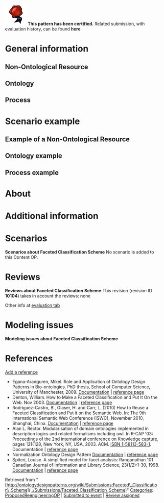 [![](../images/thumb/b/b5/Certified.png/70px-Certified.png)](../Image/Certified.png "Certified.png") __This pattern has been certified.__
Related submission, with evaluation history, can be found __here__





#  General information


  




##  Non-Ontological Resource


  




##  Ontology


  




##  Process


  




#  Scenario example


  




##  Example of a Non-Ontological Resource


  




##  Ontology example


  




##  Process example


  




#  About


#  Additional information


#  Scenarios



__Scenarios about Faceted Classification Scheme__
No scenario is added to this Content OP.




#  Reviews



__Reviews about Faceted Classification Scheme__
This revision (revision ID __10104__) takes in account the reviews: none


Other info at [evaluation tab](http://ontologydesignpatterns.org/wiki/index.php?title=Submissions:Faceted_Classification_Scheme&action=evaluation "http://ontologydesignpatterns.org/wiki/index.php?title=Submissions:Faceted_Classification_Scheme&action=evaluation")




  




#  Modeling issues



__Modeling issues about Faceted Classification Scheme__

  




#  References


[Add a reference](index.php@title=Odp%253AAdd_reference&subject=Submissions%253AFaceted+Classification+Scheme.html "http://ontologydesignpatterns.org/wiki/index.php?title=Odp:Add_reference&subject=Submissions%3AFaceted+Classification+Scheme")



* Egana-Aranguren, Mikel. Role and Application of Ontology Design Patterns in Bio-ontologies. PhD thesis, School of Computer Science, University of Manchester, 2009. [Documentation](http://mikeleganaaranguren.files.wordpress.com/2010/01/thesis.pdf "http://mikeleganaaranguren.files.wordpress.com/2010/01/thesis.pdf") | [reference page](../Community/References/Role_and_Application_of_Ontology_Design_Patterns_in_Bio-ontologies_2 "Community:References/Role and Application of Ontology Design Patterns in Bio-ontologies 2")
* Denton, William. How to Make a Faceted Classification and Put It On the Web. Nov 2003. [Documentation](http://www.miskatonic.org/library/facet-web-howto.html "http://www.miskatonic.org/library/facet-web-howto.html") | [reference page](../Community/References/How_to_Make_a_Faceted_Classification_and_Put_It_On_the_Web_3 "Community:References/How to Make a Faceted Classification and Put It On the Web 3")
* Rodriguez-Castro, B., Glaser, H. and Carr, L. (2010) How to Reuse a Faceted Classification and Put it on the Semantic Web. In: The 9th International Semantic Web Conference (ISWC), November 2010, Shanghai, China. [Documentation](http://eprints.ecs.soton.ac.uk/21488/ "http://eprints.ecs.soton.ac.uk/21488/") | [reference page](../Community/References/How_to_Reuse_a_Faceted_Classification_and_Put_it_on_the_Semantic_Web_2 "Community:References/How to Reuse a Faceted Classification and Put it on the Semantic Web 2")
* Alan L. Rector. Modularisation of domain ontologies implemented in description logics and related formalisms including owl. In K-CAP '03: Proceedings of the 2nd international conference on Knowledge capture, pages 121{128, New York, NY, USA, 2003. ACM. [ISBN 1-58113-583-1](http://ontologydesignpatterns.org/wiki/Special:BookSources/1581135831). Documentation | [reference page](../Community/References/Modularisation_of_domain_ontologies_implemented_in_description_logics_and_related_formalisms_including_owl_4 "Community:References/Modularisation of domain ontologies implemented in description logics and related formalisms including owl 4")
* Normalization Ontology Design Pattern [Documentation](http://www.gong.manchester.ac.uk/odp/html/Normalisation.html "http://www.gong.manchester.ac.uk/odp/html/Normalisation.html") | [reference page](../Community/References/Normalization_ODP_3 "Community:References/Normalization ODP 3")
* Spiteri, Louise. A simplified model for facet analysis: Ranganathan 101. Canadian Journal of Information and Library Science, 23(1/2):1-30, 1998. [Documentation](http://iainstitute.org/en/learn/research/a_simplified_model_for_facet_analysis.php "http://iainstitute.org/en/learn/research/a_simplified_model_for_facet_analysis.php") | [reference page](../Community/References/A_simplified_model_for_facet_analysis/_Ranganathan_101 "Community:References/A simplified model for facet analysis: Ranganathan 101")


  






Retrieved from "[http://ontologydesignpatterns.org/wiki/Submissions:Faceted\_Classification\_Scheme](../Submissions/Faceted_Classification_Scheme)"
 [Categories](http://ontologydesignpatterns.org/wiki/Special:Categories "Special:Categories"): [ProposedReengineeringOP](../Category/ProposedReengineeringOP "Category:ProposedReengineeringOP") | [Submitted to event](../Category/Submitted_to_event "Category:Submitted to event") | [Review assigned](../Category/Review_assigned "Category:Review assigned")